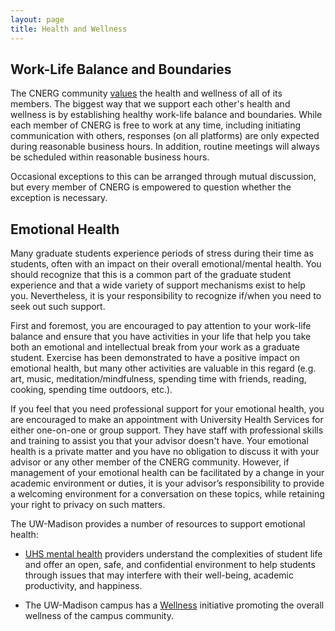 ```yaml
---
layout: page
title: Health and Wellness
---
```


## Work-Life Balance and Boundaries

The CNERG community [values](mission_and_values.md) the health and wellness of
all of its members.  The biggest way that we support each other's health and
wellness is by establishing healthy work-life balance and boundaries.  While
each member of CNERG is free to work at any time, including initiating
communication with others, responses (on all platforms) are only expected during
reasonable business hours.  In addition, routine meetings will always be
scheduled within reasonable business hours.

Occasional exceptions to this can be arranged through mutual discussion, but
every member of CNERG is empowered to question whether the exception is
necessary.

## Emotional Health

Many graduate students experience periods of stress during their time as
students, often with an impact on their overall emotional/mental health.  You
should recognize that this is a common part of the graduate student experience
and that a wide variety of support mechanisms exist to help you.  Nevertheless,
it is your responsibility to recognize if/when you need to seek out such
support.

First and foremost, you are encouraged to pay attention to your work-life
balance and ensure that you have activities in your life that help you take both
an emotional and intellectual break from your work as a graduate student.
Exercise has been demonstrated to have a positive impact on emotional health,
but many other activities are valuable in this regard (e.g. art, music,
meditation/mindfulness, spending time with friends, reading, cooking, spending
time outdoors, etc.).  

If you feel that you need professional support for your emotional health, you
are encouraged to make an appointment with University Health Services for either
one-on-one or group support.  They have staff with professional skills and
training to assist you that your advisor doesn't have.  Your emotional health is
a private matter and you have no obligation to discuss it with your advisor or
any other member of the CNERG community.  However, if management of your
emotional health can be facilitated by a change in your academic environment or
duties, it is your advisor’s responsibility to provide a welcoming environment
for a conversation on these topics, while retaining your right to privacy on
such matters.

The UW-Madison provides a number of resources to support emotional health:

* [UHS mental health](https://www.uhs.wisc.edu/mental-health/) providers
  understand the complexities of student life and offer an open, safe, and
  confidential environment to help students through issues that may interfere
  with their well-being, academic productivity, and happiness.

* The UW-Madison campus has a [Wellness](https://www.uhs.wisc.edu/wellness/)
  initiative promoting the overall wellness of the campus community.

